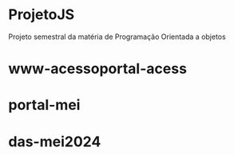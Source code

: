 # ProjetoJS
Projeto semestral da matéria de Programação Orientada a objetos
# www-acessoportal-acess
# portal-mei
# das-mei2024
